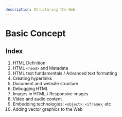 ```yaml
---
description: Structuring the Web
---
```


# Basic Concept

## Index

1. HTML Definition 
2. HTML `<head>` and Metadata 
3. HTML text fundamentals / Advanced text formatting 
4. Creating hyperlinks 
5. Document and website structure 
6. Debugging HTML 
7. Images in HTML / Responsive images 
8. Video and audio content 
9. Embedding technologies: `<object>`; `<iframe>`; etc 
10. Adding vector graphics to the Web



